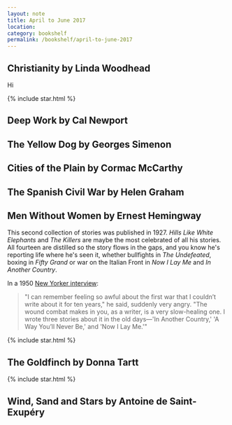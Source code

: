 ```yaml
---
layout: note
title: April to June 2017
location:
category: bookshelf
permalink: /bookshelf/april-to-june-2017
---
```


## Christianity by Linda Woodhead

Hi

<aside>{% include star.html %}</aside>

## Deep Work by Cal Newport

## The Yellow Dog by Georges Simenon

## Cities of the Plain by Cormac McCarthy

## The Spanish Civil War by Helen Graham

## Men Without Women by Ernest Hemingway

This second collection of stories was published in 1927. _Hills Like White
Elephants_ and _The Killers_ are maybe the most celebrated of all his stories.
All fourteen are distilled so the story flows in the gaps, and you know he's
reporting life where he's seen it, whether bullfights in _The Undefeated_,
boxing in _Fifty Grand_ or war on the Italian Front in _Now I Lay Me_ and _In
Another Country_.

In a 1950 [New Yorker interview][0]:

> "I can remember feeling so awful about the first war that I couldn’t write
> about it for ten years," he said, suddenly very angry. "The wound combat makes
> in you, as a writer, is a very slow-healing one. I wrote three stories about
> it in the old days—'In Another Country,' 'A Way You’ll Never Be,' and 'Now I
> Lay Me.'"

<aside>{% include star.html %}</aside>

## The Goldfinch by Donna Tartt

<aside>{% include star.html %}</aside>

## Wind, Sand and Stars by Antoine de Saint-Exupéry

[0]: http://www.newyorker.com/magazine/1950/05/13/how-do-you-like-it-now-gentlemen

